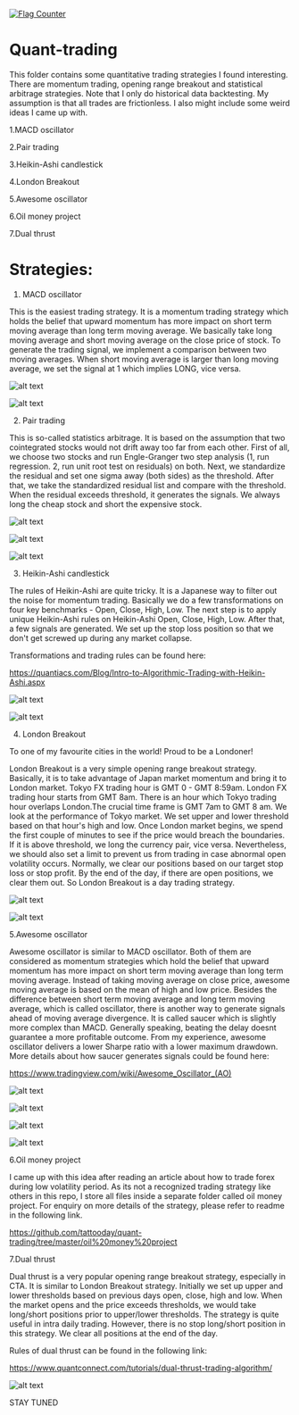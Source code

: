 <a href="https://info.flagcounter.com/K52F"><img src="https://s11.flagcounter.com/count2/K52F/bg_FFFFFF/txt_000000/border_CCCCCC/columns_2/maxflags_10/viewers_0/labels_0/pageviews_0/flags_0/percent_0/" alt="Flag Counter" border="0"></a>

# Quant-trading

This folder contains some quantitative trading strategies I found interesting. There are momentum trading, opening range breakout and statistical arbitrage strategies. Note that I only do historical data backtesting. My assumption is that all trades are frictionless. I also might include some weird ideas I came up with. 

1.MACD oscillator

2.Pair trading

3.Heikin-Ashi candlestick

4.London Breakout

5.Awesome oscillator

6.Oil money project

7.Dual thrust

# Strategies:

1. MACD oscillator

This is the easiest trading strategy. It is a momentum trading strategy which holds the belief that upward momentum has more impact on short term moving average than long term moving average. We basically take long moving average and short moving average on the close price of stock. To generate the trading signal, we implement a comparison between two moving averages. When short moving average is larger than long moving average, we set the signal at 1 which implies LONG, vice versa.

![alt text](https://github.com/tattooday/quant-trading/blob/master/preview/momentum%20trading.png)

![alt text](https://github.com/tattooday/quant-trading/blob/master/preview/macd%20oscillator.png)

2. Pair trading

This is so-called statistics arbitrage. It is based on the assumption that two cointegrated stocks would not drift away too far from each other. First of all, we choose two stocks and run Engle-Granger two step analysis (1, run regression. 2, run unit root test on residuals) on both. Next, we standardize the residual and set one sigma away (both sides) as the threshold. After that, we take the standardized residual list and compare with the threshold. When the residual exceeds threshold, it generates the signals. We always long the cheap stock and short the expensive stock. 

![alt text](https://github.com/tattooday/quant-trading/blob/master/preview/ols%20and%20adf.PNG)

![alt text](https://github.com/tattooday/quant-trading/blob/master/preview/residual.png)

![alt text](https://github.com/tattooday/quant-trading/blob/master/preview/pair%20trading.png)

3. Heikin-Ashi candlestick

The rules of Heikin-Ashi are quite tricky. It is a Japanese way to filter out the noise for momentum trading. Basically we do a few transformations on four key benchmarks - Open, Close, High, Low. The next step is to apply unique Heikin-Ashi rules on Heikin-Ashi Open, Close, High, Low. After that, a few signals are generated. We set up the stop loss position so that we don't get screwed up during any market collapse.

Transformations and trading rules can be found here: 


https://quantiacs.com/Blog/Intro-to-Algorithmic-Trading-with-Heikin-Ashi.aspx

![alt text](https://github.com/tattooday/quant-trading/blob/master/preview/heikin%20ashi.png)

![alt text](https://github.com/tattooday/quant-trading/blob/master/preview/backtest.png)

4. London Breakout

To one of my favourite cities in the world! Proud to be a Londoner!

London Breakout is a very simple opening range breakout strategy. Basically, it is to take advantage of Japan market momentum and bring it to London market. Tokyo FX trading hour is GMT 0 - GMT 8:59am. London FX trading hour starts from GMT 8am. There is an hour which Tokyo trading hour overlaps London.The crucial time frame is GMT 7am to GMT 8 am. We look at the performance of Tokyo market. We set upper and lower threshold based on that hour's high and low. Once London market begins, we spend the first couple of minutes to see if the price would breach the boundaries. If it is above threshold, we long the currency pair, vice versa. Nevertheless, we should also set a limit to prevent us from trading in case abnormal open volatility occurs. Normally, we clear our positions based on our target stop loss or stop profit. By the end of the day, if there are open positions, we clear them out. So London Breakout is a day trading strategy.

![alt text](https://github.com/tattooday/quant-trading/blob/master/preview/LondonBreakOut.png)

![alt text](https://github.com/tattooday/quant-trading/blob/master/preview/London%20Threshold.png)

5.Awesome oscillator

Awesome oscillator is similar to MACD oscillator. Both of them are considered as momentum strategies which hold the belief that upward momentum has more impact on short term moving average than long term moving average. Instead of taking moving average on close price, awesome moving average is based on the mean of high and low price. Besides the difference between short term moving average and long term moving average, which is called oscillator, there is another way to generate signals ahead of moving average divergence. It is called saucer which is slightly more complex than MACD. Generally speaking, beating the delay doesnt guarantee a more profitable outcome. From my experience, awesome oscillator delivers a lower Sharpe ratio with a lower maximum drawdown. More details about how saucer generates signals could be found here:

https://www.tradingview.com/wiki/Awesome_Oscillator_(AO)

![alt text](https://github.com/tattooday/quant-trading/blob/master/preview/awesome%20positions.png)

![alt text](https://github.com/tattooday/quant-trading/blob/master/preview/Awesome%20oscillator.png)

![alt text](https://github.com/tattooday/quant-trading/blob/master/preview/awesome%20ma.png)

![alt text](https://github.com/tattooday/quant-trading/blob/master/preview/awesome%20asset.png)

6.Oil money project

I came up with this idea after reading an article about how to trade forex during low volatility period. As its not a recognized trading strategy like others in this repo, I store all files inside a separate folder called oil money project. For enquiry on more details of the strategy, please refer to readme in the following link.

https://github.com/tattooday/quant-trading/tree/master/oil%20money%20project

7.Dual thrust

Dual thrust is a very popular opening range breakout strategy, especially in CTA. It is similar to London Breakout strategy. Initially we set up upper and lower thresholds based on previous days open, close, high and low. When the market opens and the price exceeds thresholds, we would take long/short positions prior to upper/lower thresholds. The strategy is quite useful in intra daily trading. However, there is no stop long/short position in this strategy. We clear all positions at the end of the day.

Rules of dual thrust can be found in the following link:

https://www.quantconnect.com/tutorials/dual-thrust-trading-algorithm/

![alt text](https://github.com/tattooday/quant-trading/blob/master/preview/dual%20thrust%20pos.png)

STAY TUNED
